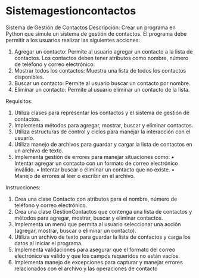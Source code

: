 # Sistemagestioncontactos
Sistema de Gestión de Contactos
Descripción: Crear un programa en Python que simule un sistema de gestión de contactos. El programa debe permitir a los usuarios realizar las siguientes acciones:
1. Agregar un contacto: Permite al usuario agregar un contacto a la lista de contactos. Los contactos deben tener atributos como nombre, número de teléfono y correo electrónico.
2. Mostrar todos los contactos: Muestra una lista de todos los contactos disponibles.
3. Buscar un contacto: Permite al usuario buscar un contacto por nombre.
4. Eliminar un contacto: Permite al usuario eliminar un contacto de la lista.
   
Requisitos:
1. Utiliza clases para representar los contactos y el sistema de gestión de contactos.
2. Implementa métodos para agregar, mostrar, buscar y eliminar contactos.
3. Utiliza estructuras de control y ciclos para manejar la interacción con el usuario.
4. Utiliza manejo de archivos para guardar y cargar la lista de contactos en un archivo de texto.
5. Implementa gestión de errores para manejar situaciones como:
  • Intentar agregar un contacto con un formato de correo electrónico inválido.
  • Intentar buscar o eliminar un contacto que no existe.
  • Manejo de errores al leer o escribir en el archivo.

Instrucciones:
1. Crea una clase Contacto con atributos para el nombre, número de teléfono y correo electrónico.
2. Crea una clase GestionContactos que contenga una lista de contactos y métodos para agregar, mostrar, buscar y eliminar contactos.
3. Implementa un menú que permita al usuario seleccionar una acción (agregar, mostrar, buscar o eliminar un contacto).
4. Utiliza un archivo de texto para guardar la lista de contactos y carga los datos al iniciar el programa.
5. Implementa validaciones para asegurar que el formato del correo electrónico es válido y que los campos requeridos no están vacíos.
6. Implementa manejo de excepciones para capturar y manejar errores relacionados con el archivo y las operaciones de contacto
